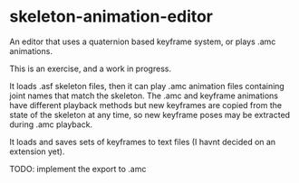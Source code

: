 # skeleton-animation-editor
An editor that uses a quaternion based keyframe system, or plays .amc animations.

This is an exercise, and a work in progress.

It loads .asf skeleton files, then it can play .amc animation files containing joint names that match the skeleton.
The .amc and keyframe animations have different playback methods but new keyframes are copied from the state of the skeleton at any time,
so new keyframe poses may be extracted during .amc playback.

It loads and saves sets of keyframes to text files (I havnt decided on an extension yet).

TODO: implement the export to .amc
